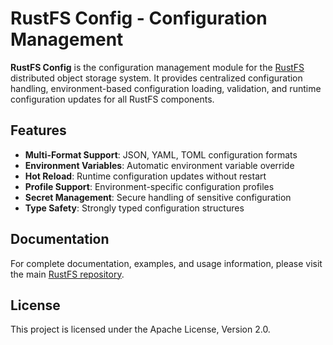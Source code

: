# RustFS Config - Configuration Management

**RustFS Config** is the configuration management module for the [RustFS](https://rustfs.com) distributed object storage system. It provides centralized configuration handling, environment-based configuration loading, validation, and runtime configuration updates for all RustFS components.

## Features

- **Multi-Format Support**: JSON, YAML, TOML configuration formats
- **Environment Variables**: Automatic environment variable override
- **Hot Reload**: Runtime configuration updates without restart
- **Profile Support**: Environment-specific configuration profiles
- **Secret Management**: Secure handling of sensitive configuration
- **Type Safety**: Strongly typed configuration structures

## Documentation

For complete documentation, examples, and usage information, please visit the main [RustFS repository](https://github.com/rustfs/rustfs).

## License

This project is licensed under the Apache License, Version 2.0.
